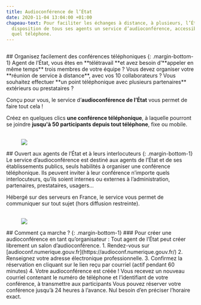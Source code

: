 ```yaml
---
title: Audioconférence de l’État
date: 2020-11-04 13:04:00 +01:00
chapeau-text: Pour faciliter les échanges à distance, à plusieurs, l’État met à la
  disposition de tous ses agents un service d’audioconférence, accessible depuis n’importe
  quel téléphone.
---
```


<figure class='image-left' style='width: 6%;'><img src="/uploads/chat.png" alt=""></figure>## Organisez facilement des conférences téléphoniques
{: .margin-bottom-1}
Agent de l’État, vous êtes en **télétravail **et avez besoin d’**appeler en même temps** trois membres de votre équipe ?
 Vous devez organiser votre **réunion de service à distance**, avec vos 10 collaborateurs ?
 Vous souhaitez effectuer **un point téléphonique avec plusieurs partenaires** extérieurs ou prestataires ?

Conçu pour vous, le service d’**audioconférence de l’État** vous permet de faire tout cela !

Créez en quelques clics **une conférence téléphonique**, à laquelle pourront se joindre **jusqu'à 50 participants depuis tout téléphone**, fixe ou mobile.
<br>
<br>

<figure class='image-left' style='width: 6%;'>
<img src="/uploads/group-bleu.png"/>
</figure>## Ouvert aux agents de l’État et à leurs interlocuteurs
{: .margin-bottom-1}
Le service d’audioconférence est destiné aux agents de l’État et de ses établissements publics, seuls habilités à organiser une conférence téléphonique. Ils peuvent inviter à leur conférence n’importe quels interlocuteurs, qu’ils soient internes ou externes à l’administration, partenaires, prestataires, usagers… 
 
Hébergé sur des serveurs en France, le service vous permet de communiquer sur tout sujet (hors diffusion restreinte).
<br>
<br>

<figure class='image-left' style='width: 6%;'>
<img src="/uploads/picto-intervention.png"/>
</figure>## Comment ça marche ?
{: .margin-bottom-1}
### Pour créer une audioconférence en tant qu’organisateur :
Tout agent de l’État peut créer librement un salon d’audioconférence. 
1. Rendez-vous sur [audioconf.numerique.gouv.fr](https://audioconf.numerique.gouv.fr/)
2. Renseignez votre adresse électronique professionnelle. 
3. Confirmez la réservation en cliquant sur le lien reçu par courriel (actif pendant 60 minutes)
4. Votre audioconférence est créée ! Vous recevez un nouveau courriel contenant le numéro de téléphone et l’identifiant de votre conférence, à transmettre aux participants
Vous pouvez réserver votre conférence jusqu’à 24 heures à l’avance. Nul besoin d’en préciser l’horaire exact.
